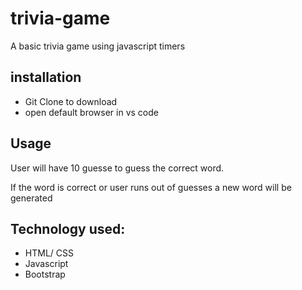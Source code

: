 # trivia-game
A basic trivia game using javascript timers

## installation
- Git Clone to download
- open default browser in vs code

## Usage
User will have 10 guesse to guess the correct word.

If the word is correct or user runs out of guesses a new word will be generated


## Technology used:
- HTML/ CSS
- Javascript
- Bootstrap
